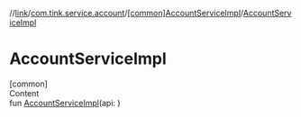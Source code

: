 //[link](../../index.md)/[com.tink.service.account](../index.md)/[[common]AccountServiceImpl](index.md)/[AccountServiceImpl](-account-service-impl.md)



# AccountServiceImpl  
[common]  
Content  
fun [AccountServiceImpl](-account-service-impl.md)(api: <ERROR CLASS>)  



